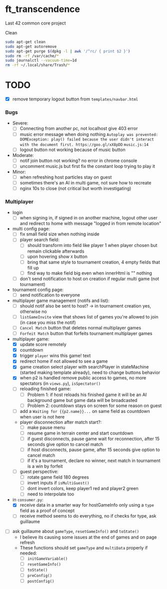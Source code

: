 # ft_transcendence
Last 42 common core project

Clean 
```sh
sudo apt-get clean
sudo apt-get autoremove
sudo apt-get purge $(dpkg -l | awk '/^rc/ { print $2 }')
sudo rm -rf /var/cache/*
sudo journalctl --vacuum-time=1d
rm -rf ~/.local/share/Trash/*
```

# TODO
- [x] remove temporary logout button from `templates/navbar.html`
### Bugs
- Severe:
    - [ ] Connecting from another pc, not localhost give 403 error
    - [ ] music error message when doing nothing `Autoplay was prevented: DOMException: play() failed because the user didn't interact with the document first. https://goo.gl/xX8pDD` `music.js:14`
    - [ ] logout button not working because of music button
- Moderate:
    - [ ] notif join button not working? no error in chrome console
    - [ ] uncomment music.js but first fix the constant loop trying to play it
- Minor:
    - [ ] when refreshing host particles stay on guest
    - [ ] sometimes there's an AI in multi game, not sure how to recreate
    - [ ] nginx 10s to close (not critical but worth investigating)
### Multiplayer
- login
    - [ ] when signing in, if signed in on another machine, logout other user and redirect to home with message "logged in from remote location"
- multi config page:
    - [ ] fix small field size when nothing inside
    - [ ] player search field:
        - [ ] should transform into field like player 1 when player chosen but remain clickable afterwards
        - [ ] upon hovering show `X` button
        - [ ] bring that same style to tournament creation, 4 empty fields that fill up 
        - [ ] find way to make field big even when innerHtml is "" nothing
    - [ ] don't send notification to host on creation if regular multi game (not tournament)
- tournament config page:
    - [ ] send notification to everyone
- multiplayer game management (notifs and list):
    - [ ] should notif also be sent to host? -> in tournament creation yes, otherwise no
    - [ ] `listGameInvite` view that shows list of games you're allowed to join (in case you miss the notif)
    - [ ] `Cancel Match` button that deletes normal multiplayer games
    - [ ] `Forfeit Match` button that forfeits tournament multiplayer games
- multiplayer game:
    - [x] update score remotely
    - [x] countdown
    - [x] trigger `player` wins this game! text
    - [x] redirect home if not allowed to see a game
    - [x] game creation select player with searchPlayer in stateMachine (started making template already), need to change buttons behavior
    - [x] when p2 is handled remove public access to games, no more spectators (in `views.py`), `isSpectator()`
    - [ ] reloading finished game:
        - [ ] Problem 1: if host reloads his finished game it will be an AI background game but game data will be broadcasted
        - [ ] Problem 2: countdown stays on screen for some reason on guest
    - [ ] add a `Waiting for {{p2.name}}...` on same field as countdown when user is not here
    - player disconnection after match start?:
        - [ ] make pause menu
        - [ ] resume game in terrain center and start countdown
        - [ ] if guest disconnects, pause game wait for reconnection, after 15 seconds give option to cancel match
        - [ ] if host disconnects, pause game, after 15 seconds give option to cancel match
        - [ ] if it's a tournament, declare no winner, next match in tournament is a win by forfeit
    - [ ] guest perspective:
        - [ ] rotate game field 180 degrees
        - [ ] invert inputs if `isMultiGuest()`
        - [ ] dont invert colors, keep player1 red and player2 green
        - [ ] need to interpolate too
- in `consumer.py`:
    - [x] receive data in a smarter way for hostGameInfo only using a `type` field as a proof of concept
    - [ ] receive method seems to do everything, no if checks for type, ask guillaume
- [ ] ask guillaume about `gameType`, `resetGameInfo()` and `toState()`
    - I believe its causing some issues at the end of games and on page refresh
    - These functions should set `gameType` and `multiData` properly if needed:
        - [ ] `initGameVariable()`
        - [ ] `resetGameInfo()`
        - [ ] `toState()`
        - [ ] `preConfig()`
        - [ ] `postConfig()`
